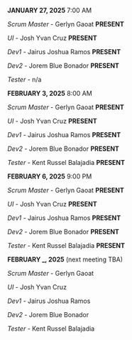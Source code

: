 **JANUARY 27, 2025** 7:00 AM

_Scrum Master_ - Gerlyn Gaoat **PRESENT**

_UI_ - Josh Yvan Cruz **PRESENT**

_Dev1_ - Jairus Joshua Ramos **PRESENT**

_Dev2_ - Jorem Blue Bonador **PRESENT**

_Tester_ - n/a


**FEBRUARY 3, 2025** 8:00 AM

_Scrum Master_ - Gerlyn Gaoat **PRESENT**

_UI_ - Josh Yvan Cruz **PRESENT**

_Dev1_ - Jairus Joshua Ramos **PRESENT**

_Dev2_ - Jorem Blue Bonador **PRESENT**

_Tester_ - Kent Russel Balajadia **PRESENT**


**FEBRUARY 6, 2025** 9:00 PM

_Scrum Master_ - Gerlyn Gaoat **PRESENT**

_UI_ - Josh Yvan Cruz **PRESENT**

_Dev1_ - Jairus Joshua Ramos **PRESENT**

_Dev2_ - Jorem Blue Bonador **PRESENT**

_Tester_ - Kent Russel Balajadia **PRESENT**


**FEBRUARY _, 2025** (next meeting TBA)

_Scrum Master_ - Gerlyn Gaoat 

_UI_ - Josh Yvan Cruz 

_Dev1_ - Jairus Joshua Ramos 

_Dev2_ - Jorem Blue Bonador 

_Tester_ - Kent Russel Balajadia
